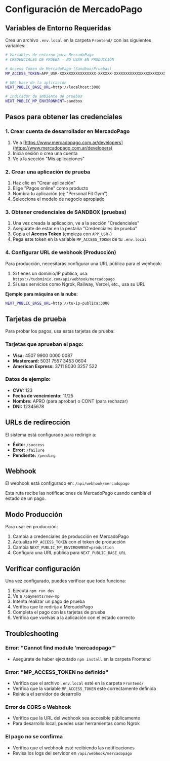 # Configuración de MercadoPago

## Variables de Entorno Requeridas

Crea un archivo `.env.local` en la carpeta `Frontend/` con las siguientes variables:

```bash
# Variables de entorno para MercadoPago
# CREDENCIALES DE PRUEBA - NO USAR EN PRODUCCIÓN

# Access Token de MercadoPago (Sandbox/Pruebas)
MP_ACCESS_TOKEN=APP_USR-XXXXXXXXXXXXXXXX-XXXXXX-XXXXXXXXXXXXXXXXXXXXXXXXXXXXXXXX-XXXXXXXXX

# URL base de la aplicación
NEXT_PUBLIC_BASE_URL=http://localhost:3000

# Indicador de ambiente de pruebas
NEXT_PUBLIC_MP_ENVIRONMENT=sandbox
```

## Pasos para obtener las credenciales

### 1. Crear cuenta de desarrollador en MercadoPago

1. Ve a [https://www.mercadopago.com.ar/developers](https://www.mercadopago.com.ar/developers)
2. Inicia sesión o crea una cuenta
3. Ve a la sección "Mis aplicaciones"

### 2. Crear una aplicación de prueba

1. Haz clic en "Crear aplicación"
2. Elige "Pagos online" como producto
3. Nombra tu aplicación (ej: "Personal Fit Gym")
4. Selecciona el modelo de negocio apropiado

### 3. Obtener credenciales de SANDBOX (pruebas)

1. Una vez creada la aplicación, ve a la sección "Credenciales"
2. Asegúrate de estar en la pestaña "Credenciales de prueba"
3. Copia el **Access Token** (empieza con `APP_USR-`)
4. Pega este token en la variable `MP_ACCESS_TOKEN` de tu `.env.local`

### 4. Configurar URL de webhook (Producción)

Para producción, necesitarás configurar una URL pública para el webhook:

1. Si tienes un dominio/IP pública, usa: `https://tudominio.com/api/webhook/mercadopago`
2. Si usas servicios como Ngrok, Railway, Vercel, etc., usa su URL

**Ejemplo para máquina en la nube:**
```bash
NEXT_PUBLIC_BASE_URL=http://tu-ip-publica:3000
```

## Tarjetas de prueba

Para probar los pagos, usa estas tarjetas de prueba:

### Tarjetas que aprueban el pago:
- **Visa:** 4507 9900 0000 0087
- **Mastercard:** 5031 7557 3453 0604
- **American Express:** 3711 8030 3257 522

### Datos de ejemplo:
- **CVV:** 123
- **Fecha de vencimiento:** 11/25
- **Nombre:** APRO (para aprobar) o CONT (para rechazar)
- **DNI:** 12345678

## URLs de redirección

El sistema está configurado para redirigir a:
- **Éxito:** `/success`
- **Error:** `/failure`  
- **Pendiente:** `/pending`

## Webhook

El webhook está configurado en: `/api/webhook/mercadopago`

Esta ruta recibe las notificaciones de MercadoPago cuando cambia el estado de un pago.

## Modo Producción

Para usar en producción:

1. Cambia a credenciales de producción en MercadoPago
2. Actualiza `MP_ACCESS_TOKEN` con el token de producción
3. Cambia `NEXT_PUBLIC_MP_ENVIRONMENT=production`
4. Configura una URL pública para `NEXT_PUBLIC_BASE_URL`

## Verificar configuración

Una vez configurado, puedes verificar que todo funciona:

1. Ejecuta `npm run dev`
2. Ve a `/payments/new-mp`
3. Intenta realizar un pago de prueba
4. Verifica que te redirija a MercadoPago
5. Completa el pago con las tarjetas de prueba
6. Verifica que vuelvas a la aplicación con el estado correcto

## Troubleshooting

### Error: "Cannot find module 'mercadopago'"
- Asegúrate de haber ejecutado `npm install` en la carpeta Frontend

### Error: "MP_ACCESS_TOKEN no definido"
- Verifica que el archivo `.env.local` esté en la carpeta `Frontend/`
- Verifica que la variable `MP_ACCESS_TOKEN` esté correctamente definida
- Reinicia el servidor de desarrollo

### Error de CORS o Webhook
- Verifica que la URL del webhook sea accesible públicamente
- Para desarrollo local, puedes usar herramientas como Ngrok

### El pago no se confirma
- Verifica que el webhook esté recibiendo las notificaciones
- Revisa los logs del servidor en `/api/webhook/mercadopago`